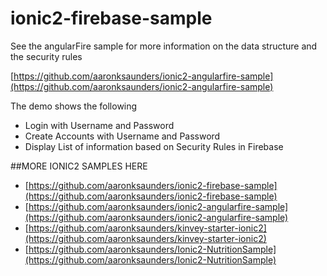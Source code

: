 # ionic2-firebase-sample

See the angularFire sample for more information on the data structure and the security rules

[https://github.com/aaronksaunders/ionic2-angularfire-sample](https://github.com/aaronksaunders/ionic2-angularfire-sample)

The demo shows the following

- Login with Username and Password
- Create Accounts with Username and Password
- Display List of information based on Security Rules in Firebase

##MORE IONIC2 SAMPLES HERE
- [https://github.com/aaronksaunders/ionic2-firebase-sample](https://github.com/aaronksaunders/ionic2-firebase-sample)
- [https://github.com/aaronksaunders/ionic2-angularfire-sample](https://github.com/aaronksaunders/ionic2-angularfire-sample)
- [https://github.com/aaronksaunders/kinvey-starter-ionic2](https://github.com/aaronksaunders/kinvey-starter-ionic2)
- [https://github.com/aaronksaunders/Ionic2-NutritionSample](https://github.com/aaronksaunders/Ionic2-NutritionSample)
